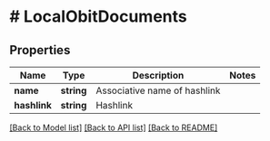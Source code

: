# # LocalObitDocuments

## Properties

Name | Type | Description | Notes
------------ | ------------- | ------------- | -------------
**name** | **string** | Associative name of hashlink |
**hashlink** | **string** | Hashlink |

[[Back to Model list]](../../README.md#models) [[Back to API list]](../../README.md#endpoints) [[Back to README]](../../README.md)

